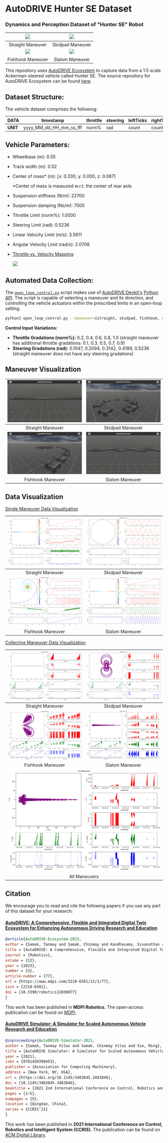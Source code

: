 # AutoDRIVE Hunter SE Dataset

### Dynamics and Perception Dataset of "Hunter SE" Robot

<table>
<thead>
  <tr>
    <th align="center"><img src="straight_30_hz/straight.gif"></th>
    <th align="center"><img src="skidpad_30_hz/skidpad.gif"></th>
  </tr>
</thead>
<tbody>
  <tr>
    <td align="center">Straight Maneuver</td>
    <td align="center">Skidpad Maneuver</td>
  </tr>
  <tr>
    <td align="center"><img src="fishhook_30_hz/fishhook.gif"></td>
    <td align="center"><img src="slalom_30_hz/slalom.gif"></td>
  </tr>
  <tr>
    <td align="center">Fishhook Maneuver</td>
    <td align="center">Slalom Maneuver</td>
  </tr>
</tbody>
</table>

This repository uses [AutoDRIVE Ecosystem](https://autodrive-ecosystem.github.io/) to capture data from a 1:5 scale Ackerman-steered vehicle called Hunter SE. The source repository for AutoDRIVE Ecosystem can be found [here](https://github.com/Tinker-Twins/AutoDRIVE).

## Dataset Structure:

The vehicle dataset comprises the following:

| **DATA** | timestamp | throttle |	steering | leftTicks | rightTicks |	posX | posY |	posZ | roll |	pitch |	yaw |	speed |	angX |	angY |	angZ | accX |	accY | accZ |
| -------- | --------- | -------- |	-------- | --------- | ---------- |	---- | ---- |	---- | ---- |	----- |	--- |	----- |	---- |	---- |	---- | ---- |	---- | ---- |
| **UNIT** | yyyy_MM_dd_HH_mm_ss_fff | norm% | rad | count | count |	m | m |	m | rad |	rad |	rad |	m/s |	rad/s |	rad/s |	rad/s | m/s^2 |	m/s^2 | m/s^2 |

## Vehicle Parameters:
- Wheelbase (m): 0.55
- Track width (m): 0.52
- Center of mass* (m): [x: 0.330, y: 0.000, z: 0.087]

  *Center of mass is measured w.r.t. the center of rear axle.
- Suspension stiffness (N/m): 22700
- Suspension damping (Ns/m): 7000
- Throttle Limit (norm%): 1.0000
- Steering Limit (rad): 0.5236
- Linear Velocity Limit (m/s): 3.5611
- Angular Velocity Limit (rad/s): 2.0708
- [Throttle vs. Velocity Mapping](https://github.com/Tinker-Twins/AutoDRIVE-Hunter-SE-Dataset/blob/main/vehicle_parameters/HunterSE_Throttle_Velocity_Mapping.xlsx):

  ![](https://github.com/Tinker-Twins/AutoDRIVE-Hunter-SE-Dataset/blob/main/vehicle_parameters/HunterSE_Throttle_Velocity_Mapping.png)

## Automated Data Collection:

The [`open_loop_control.py`](https://github.com/Tinker-Twins/AutoDRIVE-Hunter-SE-Dataset/blob/main/open_loop_controller/open_loop_control.py) script makes use of [AutoDRIVE Devkit's](https://github.com/Tinker-Twins/AutoDRIVE/tree/AutoDRIVE-Devkit) [Python API](https://github.com/Tinker-Twins/AutoDRIVE/tree/AutoDRIVE-Devkit/ADSS%20Toolkit/autodrive_py). The script is capable of selecting a maneuver and its direction, and controlling the vehicle actuators within the prescribed limits in an open-loop setting.

```bash
python3 open_loop_control.py --maneuver={straight, skidpad, fishhook, slalom} --direction={cw, ccw} --throttle=[-1, 1] --steering=[0, 0.5236] --throttle_noise=[0, 0.001] --steering_noise=[0, 0.001]
```

**Control Input Variations:**

- **Throttle Gradations (norm%):** 0.2, 0.4, 0.6, 0.8, 1.0 (straight maneuver has additional throttle gradations: 0.1, 0.3, 0.5, 0.7, 0.9)
- **Steering Gradations (rad):** 0.1047, 0.2094, 0.3142, 0.4189, 0.5236 (straight maneuver does not have any steering gradations)

## Maneuver Visualization

<table>
<thead>
  <tr>
    <th align="center"><img src="frame_extractor/straight/mean_of_min_max_stacks.png"></th>
    <th align="center"><img src="frame_extractor/skidpad/mean_of_min_max_stacks.png"></th>
  </tr>
</thead>
<tbody>
  <tr>
    <td align="center">Straight Maneuver</td>
    <td align="center">Skidpad Maneuver</td>
  </tr>
  <tr>
    <td align="center"><img src="frame_extractor/fishhook/mean_of_min_max_stacks.png"></td>
    <td align="center"><img src="frame_extractor/slalom/mean_of_min_max_stacks.png"></td>
  </tr>
  <tr>
    <td align="center">Fishhook Maneuver</td>
    <td align="center">Slalom Maneuver</td>
  </tr>
</tbody>
</table>

## Data Visualization

[Single Maneuver Data Visualization](https://github.com/Tinker-Twins/AutoDRIVE-Hunter-SE-Dataset/blob/main/data_visualization/data_visualization_single.ipynb)

<table>
<thead>
  <tr>
    <th align="center"><img src="data_visualization/straight_maneuver_single.png"></th>
    <th align="center"><img src="data_visualization/skidpad_maneuver_single.png"></th>
  </tr>
</thead>
<tbody>
  <tr>
    <td align="center">Straight Maneuver</td>
    <td align="center">Skidpad Maneuver</td>
  </tr>
  <tr>
    <td align="center"><img src="data_visualization/fishhook_maneuver_single.png"></td>
    <td align="center"><img src="data_visualization/slalom_maneuver_single.png"></td>
  </tr>
  <tr>
    <td align="center">Fishhook Maneuver</td>
    <td align="center">Slalom Maneuver</td>
  </tr>
</tbody>
</table>

[Collective Maneuver Data Visualization](https://github.com/Tinker-Twins/AutoDRIVE-Hunter-SE-Dataset/blob/main/data_visualization/data_visualization_collective.ipynb)

<table>
<thead>
  <tr>
    <th align="center"><img src="data_visualization/straight_maneuver_collective.png"></th>
    <th align="center"><img src="data_visualization/skidpad_maneuver_collective.png"></th>
  </tr>
</thead>
<tbody>
  <tr>
    <td align="center">Straight Maneuver</td>
    <td align="center">Skidpad Maneuver</td>
  </tr>
  <tr>
    <td align="center"><img src="data_visualization/fishhook_maneuver_collective.png"></td>
    <td align="center"><img src="data_visualization/slalom_maneuver_collective.png"></td>
  </tr>
  <tr>
    <td align="center">Fishhook Maneuver</td>
    <td align="center">Slalom Maneuver</td>
  </tr>
  <tr>
    <td align="center" colspan="2"><img src="data_visualization/all_maneuvers_collective.png"></td>
  </tr>
  <tr>
    <td align="center" colspan="2">All Maneuvers</td>
  </tr>
</tbody>
</table>

## Citation

We encourage you to read and cite the following papers if you use any part of this dataset for your research:

#### [AutoDRIVE: A Comprehensive, Flexible and Integrated Digital Twin Ecosystem for Enhancing Autonomous Driving Research and Education](https://arxiv.org/abs/2212.05241)
```bibtex
@article{AutoDRIVE-Ecosystem-2023,
author = {Samak, Tanmay and Samak, Chinmay and Kandhasamy, Sivanathan and Krovi, Venkat and Xie, Ming},
title = {AutoDRIVE: A Comprehensive, Flexible and Integrated Digital Twin Ecosystem for Autonomous Driving Research &amp; Education},
journal = {Robotics},
volume = {12},
year = {2023},
number = {3},
article-number = {77},
url = {https://www.mdpi.com/2218-6581/12/3/77},
issn = {2218-6581},
doi = {10.3390/robotics12030077}
}
```
This work has been published in **MDPI Robotics.** The open-access publication can be found on [MDPI](https://doi.org/10.3390/robotics12030077).

#### [AutoDRIVE Simulator: A Simulator for Scaled Autonomous Vehicle Research and Education](https://arxiv.org/abs/2103.10030)
```bibtex
@inproceedings{AutoDRIVE-Simulator-2021,
author = {Samak, Tanmay Vilas and Samak, Chinmay Vilas and Xie, Ming},
title = {AutoDRIVE Simulator: A Simulator for Scaled Autonomous Vehicle Research and Education},
year = {2021},
isbn = {9781450390453},
publisher = {Association for Computing Machinery},
address = {New York, NY, USA},
url = {https://doi.org/10.1145/3483845.3483846},
doi = {10.1145/3483845.3483846},
booktitle = {2021 2nd International Conference on Control, Robotics and Intelligent System},
pages = {1–5},
numpages = {5},
location = {Qingdao, China},
series = {CCRIS'21}
}
```
This work has been published in **2021 International Conference on Control, Robotics and Intelligent System (CCRIS).** The publication can be found on [ACM Digital Library](https://dl.acm.org/doi/abs/10.1145/3483845.3483846).
